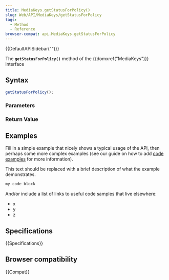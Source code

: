 ```yaml
---
title: MediaKeys.getStatusForPolicy()
slug: Web/API/MediaKeys/getStatusForPolicy
tags:
  - Method
  - Reference
browser-compat: api.MediaKeys.getStatusForPolicy
---
```

{{DefaultAPISidebar("")}}

The **`getStatusForPolicy()`** method of the {{domxref("MediaKeys")}} interface 

## Syntax

```js
getStatusForPolicy();
```

### Parameters



### Return Value



## Examples

Fill in a simple example that nicely shows a typical usage of the API, then perhaps some more complex examples (see our guide on how to add [code examples](/en-US/docs/MDN/Contribute/Structures/Code_examples) for more information).

This text should be replaced with a brief description of what the example demonstrates.

```js
my code block
```

And/or include a list of links to useful code samples that live elsewhere:

*   x
*   y
*   z

## Specifications

{{Specifications}}

## Browser compatibility

{{Compat}}

